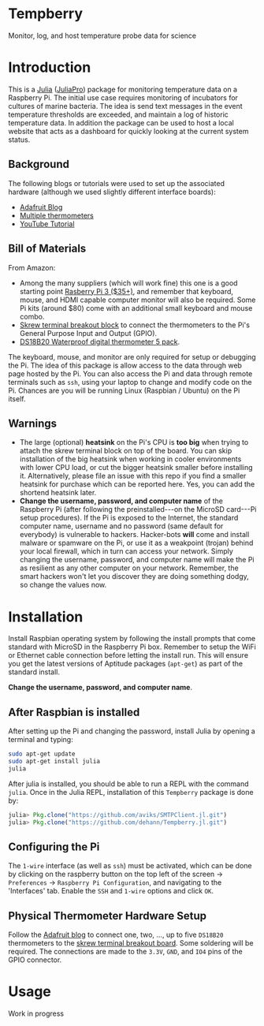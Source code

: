 # Tempberry
Monitor, log, and host temperature probe data for science

# Introduction

This is a [Julia](http://www.julialang.org) ([JuliaPro](http://www.juliacomputing.com)) package for monitoring temperature data on a Raspberry Pi. The initial use case requires monitoring of incubators for cultures of marine bacteria. The idea is send text messages in the event temperature thresholds are exceeded, and maintain a log of historic temperature data. In addition the package can be used to host a local website that acts as a dashboard for quickly looking at the current system status.

## Background

The following blogs or tutorials were used to set up the associated hardware (although we used slightly different interface boards):
- [Adafruit Blog](http://learn.adafruit.com/adafruits-raspberry-pi-lesson-11-ds18b20-temperature-sensing/parts)
- [Multiple thermometers](http://www.reuk.co.uk/wordpress/raspberry-pi/connect-multiple-temperature-sensors-with-raspberry-pi/)
- [YouTube Tutorial](http://www.youtube.com/watch?v=aEnS0-Jy2vE)

## Bill of Materials

From Amazon:
- Among the many suppliers (which will work fine) this one is a good starting point [Rasberry Pi 3 ($35+)](http://www.amazon.com/CanaKit-Raspberry-Complete-Starter-Kit/dp/B01C6Q2GSY/ref=sr_1_1_sspa?ie=UTF8&qid=1511712539&sr=8-1-spons&keywords=raspberry+pi+3&psc=1), and remember that keyboard, mouse, and HDMI capable computer monitor will also be required. Some Pi kits (around $80) come with an additional small keyboard and mouse combo.
- [Skrew terminal breakout block](http://www.amazon.com/dp/B01M27459S/ref=sxbs_sxwds-stvp_1?pf_rd_m=ATVPDKIKX0DER&pf_rd_p=3341940462&pd_rd_wg=o9P8Y&pf_rd_r=FZ2DCVEDSQ6NJ0X32N33&pf_rd_s=desktop-sx-bottom-slot&pf_rd_t=301&pd_rd_i=B01M27459S&pd_rd_w=NOabk&pf_rd_i=raspberry+pi+3+gpio+connector&pd_rd_r=bc208bc5-0b16-42f5-b047-39db7fbad512&ie=UTF8&qid=1511712653&sr=1) to connect the thermometers to the Pi's General Purpose Input and Output (GPIO).
- [DS18B20 Waterproof digital thermometer 5 pack](http://www.amazon.com/Ds18b20-18b20-Thermometer-Temperature-Sensor/dp/B00OZGWWQA/ref=sr_1_4?s=industrial&ie=UTF8&qid=1511713027&sr=1-4&keywords=18B20+thermometer).

The keyboard, mouse, and monitor are only required for setup or debugging the Pi. The idea of this package is allow access to the data through web page hosted by the Pi. You can also access the Pi and data through remote terminals such as `ssh`, using your laptop to change and modify code on the Pi. Chances are you will be running Linux (Raspbian / Ubuntu) on the Pi itself.

## Warnings

- The large (optional) **heatsink** on the Pi's CPU is **too big** when trying to attach the skrew terminal block on top of the board. You can skip installation of the big heatsink when working in cooler environments with lower CPU load, or cut the bigger heatsink smaller before installing it. Alternatively, please file an issue with this repo if you find a smaller heatsink for purchase which can be reported here. Yes, you can add the shortend heatsink later.
- **Change the username, password, and computer name** of the Raspberry Pi (after following the preinstalled---on the MicroSD card---Pi setup procedures). If the Pi is exposed to the Internet, the standard computer name, username and no password (same default for everybody) is vulnerable to hackers. Hacker-bots **will** come and install malware or spamware on the Pi, or use it as a weakpoint (trojan) behind your local firewall, which in turn can access your network. Simply changing the username, password, and computer name will make the Pi as resilient as any other computer on your network. Remember, the smart hackers won't let you discover they are doing something dodgy, so change the values now.

# Installation

Install Raspbian operating system by following the install prompts that come standard with MicroSD in the Raspberry Pi box. Remember to setup the WiFi or Ethernet cable connection before letting the install run. This will ensure you get the latest versions of Aptitude packages (`apt-get`) as part of the standard install.

**Change the username, password, and computer name**.

## After Raspbian is installed

After setting up the Pi and changing the password, install Julia by opening a terminal and typing:
```bash
sudo apt-get update
sudo apt-get install julia
julia
```

After julia is installed, you should be able to run a REPL with the command `julia`. Once in the Julia REPL, installation of this `Tempberry` package is done by:
```julia
julia> Pkg.clone("https://github.com/aviks/SMTPClient.jl.git")
julia> Pkg.clone("https://github.com/dehann/Tempberry.jl.git")
```

## Configuring the Pi

The `1-wire` interface (as well as `ssh`) must be activated, which can be done by clicking on the raspberry button on the top left of the screen  ->  `Preferences`  ->  `Raspberry Pi Configuration`, and navigating to the 'Interfaces' tab. Enable the `SSH` and `1-wire` options and click `OK`.

## Physical Thermometer Hardware Setup

Follow the [Adafruit blog](http://learn.adafruit.com/adafruits-raspberry-pi-lesson-11-ds18b20-temperature-sensing/parts) to connect one, two, ..., up to five `DS18B20` thermometers to the [skrew terminal breakout board](http://www.amazon.com/dp/B01M27459S/ref=sxbs_sxwds-stvp_1?pf_rd_m=ATVPDKIKX0DER&pf_rd_p=3341940462&pd_rd_wg=o9P8Y&pf_rd_r=FZ2DCVEDSQ6NJ0X32N33&pf_rd_s=desktop-sx-bottom-slot&pf_rd_t=301&pd_rd_i=B01M27459S&pd_rd_w=NOabk&pf_rd_i=raspberry+pi+3+gpio+connector&pd_rd_r=bc208bc5-0b16-42f5-b047-39db7fbad512&ie=UTF8&qid=1511712653&sr=1). Some soldering will be required. The connections are made to the `3.3V`, `GND`, and `IO4` pins of the GPIO connector.

# Usage

Work in progress

